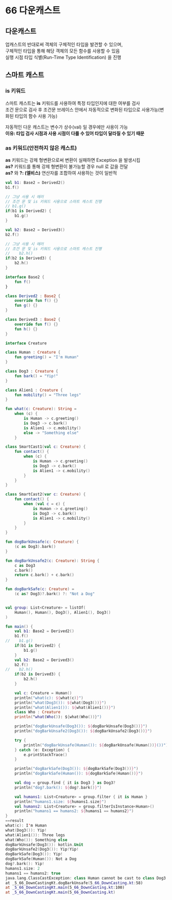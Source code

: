 # 66 다운캐스트

## 다운캐스트
업캐스트의 반대로써 객체의 구체적인 타입을 발견할 수 있으며,  
구체적인 타입을 통해 해당 객체의 모든 함수를 사용할 수 있음  
실행 시점 타입 식별(Run-Time Type Identification) 을 진행  

## 스마트 캐스트
### is 키워드
스마트 캐스트는 <b>is</b> 키워드를 사용하여 특정 타입인지에 대한 여부를 검사  
조건 문으로 검사 후 조건문 브레이스 안에서 자동적으로 변화된 타입으로 사용가능(변화된 타입의 함수 사용 가능)

자동적인 다운 캐스트는 변수가 상수(val) 일 경우에만 사용이 가능  
<b>이유: 타입 검사 시점과 사용 시점이 다를 수 있어 타입이 달라질 수 있기 때문</b>

### as 키워드(안전하지 않은 캐스트)
<b>as</b> 키워드는 강제 형변환으로써 변환이 실패하면 Exception 을 발생시킴  
<b>as?</b> 키워드를 통해 강제 형변환이 불가능할 경우 null 로 값을 전달  
<b>as?</b> 와 <b>?: (엘비스)</b> 연산자를 조합하여 사용하는 것이 일반적
```kotlin
val b1: Base2 = Derived2()
b1.f()

// 그냥 사용 시 에러
// 조건 문 및 is 키워드 사용으로 스마트 캐스트 진행
// b1.g()
if(b1 is Derived2) {
    b1.g()
}

val b2: Base2 = Derived3()
b2.f()

// 그냥 사용 시 에러
// 조건 문 및 is 키워드 사용으로 스마트 캐스트 진행
//    b2.h()
if(b2 is Derived3) {
    b2.h()
}
```

```kotlin
interface Base2 {
    fun f()
}

class Derived2 : Base2 {
    override fun f() {}
    fun g() {}
}

class Derived3 : Base2 {
    override fun f() {}
    fun h() {}
}

interface Creature

class Human : Creature {
    fun greeting() = "I'm Human"
}

class Dog3 : Creature {
    fun bark() = "Yip!"
}

class Alien1 : Creature {
    fun mobility() = "Three legs"
}

fun what(c: Creature): String =
    when (c) {
        is Human -> c.greeting()
        is Dog3 -> c.bark()
        is Alien1 -> c.mobility()
        else -> "Something else"
    }

class SmartCast1(val c: Creature) {
    fun contact() {
        when (c) {
            is Human -> c.greeting()
            is Dog3 -> c.bark()
            is Alien1 -> c.mobility()
        }
    }
}

class SmartCast2(var c: Creature) {
    fun contact() {
        when (val c = c) {
            is Human -> c.greeting()
            is Dog3 -> c.bark()
            is Alien1 -> c.mobility()
        }
    }
}

fun dogBarkUnsafe(c: Creature) {
    (c as Dog3).bark()
}

fun dogBarkUnsafe2(c: Creature): String {
    c as Dog3
    c.bark()
    return c.bark() + c.bark()
}

fun dogBarkSafe(c: Creature) =
    (c as? Dog3)?.bark() ?: "Not a Dog"


val group: List<Creature> = listOf(
    Human(), Human(), Dog3(), Alien1(), Dog3()
)

fun main() {
    val b1: Base2 = Derived2()
    b1.f()
//    b1.g()
    if(b1 is Derived2) {
        b1.g()
    }
    val b2: Base2 = Derived3()
    b2.f()
//    b2.h()
    if(b2 is Derived3) {
        b2.h()
    }

    val c: Creature = Human()
    println("what(c): ${what(c)}")
    println("what(Dog3()): ${what(Dog3())}")
    println("what(Alien1()): ${what(Alien1())}")
    class Who : Creature
    println("what(Who()): ${what(Who())}")

    println("dogBarkUnsafe(Dog3()): ${dogBarkUnsafe(Dog3())}")
    println("dogBarkUnsafe2(Dog3()): ${dogBarkUnsafe2(Dog3())}")

    try {
        println("dogBarkUnsafe(Human()): ${dogBarkUnsafe(Human())}())")
    } catch (e: Exception) {
        e.printStackTrace()
    }

    println("dogBarkSafe(Dog3()): ${dogBarkSafe(Dog3())}")
    println("dogBarkSafe(Human()): ${dogBarkSafe(Human())}")

    val dog = group.find { it is Dog3 } as Dog3?
    println("dog?.bark(): ${dog?.bark()}")

    val humans1: List<Creature> = group.filter { it is Human }
    println("humans1.size: ${humans1.size}")
    val humans2: List<Creature> = group.filterIsInstance<Human>()
    println("humans1 == humans2: ${humans1 == humans2}")
}
==result
what(c): I'm Human
what(Dog3()): Yip!
what(Alien1()): Three legs
what(Who()): Something else
dogBarkUnsafe(Dog3()): kotlin.Unit
dogBarkUnsafe2(Dog3()): Yip!Yip!
dogBarkSafe(Dog3()): Yip!
dogBarkSafe(Human()): Not a Dog
dog?.bark(): Yip!
humans1.size: 2
humans1 == humans2: true
java.lang.ClassCastException: class Human cannot be cast to class Dog3 (Human and Dog3 are in unnamed module of loader 'app')
at _5_66_DownCastingKt.dogBarkUnsafe(5_66_DownCasting.kt:58)
at _5_66_DownCastingKt.main(5_66_DownCasting.kt:100)
at _5_66_DownCastingKt.main(5_66_DownCasting.kt)
```